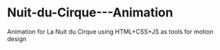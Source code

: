 # Nuit-du-Cirque---Animation
Animation for La Nuit du Cirque using HTML+CSS+JS as tools for motion design
